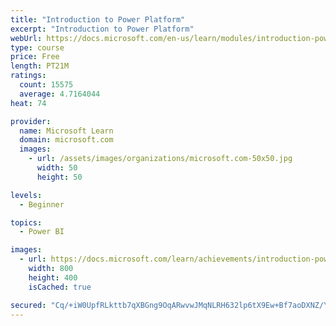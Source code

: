 ```yaml
---
title: "Introduction to Power Platform"
excerpt: "Introduction to Power Platform"
webUrl: https://docs.microsoft.com/en-us/learn/modules/introduction-power-platform/
type: course
price: Free
length: PT21M
ratings:
  count: 15575
  average: 4.7164044
heat: 74

provider:
  name: Microsoft Learn
  domain: microsoft.com
  images:
    - url: /assets/images/organizations/microsoft.com-50x50.jpg
      width: 50
      height: 50

levels:
  - Beginner

topics:
  - Power BI

images:
  - url: https://docs.microsoft.com/learn/achievements/introduction-power-platform-social.png
    width: 800
    height: 400
    isCached: true

secured: "Cq/+iW0UpfRLkttb7qXBGng9OqARwvwJMqNLRH632lp6tX9Ew+Bf7aoDXNZ/YPk+3uRBiVXsu7s7aBfjtPvHdXsh7ugmmtjWo7X/dvlL1ZefnKLPLKIMNHnhw67xN7gGLqSvrbNtv/RMcgP0aKmpo+6tFCvGPYCTEWqhdcaYNWe/lok7EVjaavuFKqoZkHby50FzwYKLk2zcLnibQXd16IS0p/6dotsI/mSAixPr0FeXHIGOazKhYOX7qBO1o9RCyh4Ofct0oTbu0WwlLcp5rzOGSF/c9YnVRBx0qdJWMa7l7kKMiSJQtbyUIT57+dBRn2BxPlzfEBGy3OhMMS4S8JT5EBSI9CtrspUHfbbfR44xwp3If2hJrR0D+zjEhKRyAphHorZSmyYa1+JbdD/3U0Ij3TBkR3YdIWg+BkTbsCqu/psay4cDj5NQpTXkXpUq;lnCjdY4aRsKKcDpOaF5gUg=="
---
```


